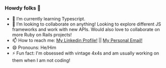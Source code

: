 ### Howdy folks 👋

- 🌱 I’m currently learning Typescript.
- 👯 I’m looking to collaborate on anything! Looking to explore different JS frameworks and work with new APIs. Would also love to collaborate on more Ruby on Rails projects!
- 📫 How to reach me: [My Linkedin Profile!](https://www.linkedin.com/in/georgeburtdev/) || [My Personal Email!](mailto:george.burt@gmail.com) 
- 😄 Pronouns: He/Him
- ⚡ Fun fact: I'm obsessed with vintage 4x4s and am usually working on them when I am not coding!

<!--
- 🔭 I’m currently working on ...
-->
